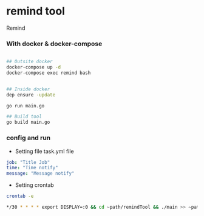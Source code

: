 # remind tool
Remind

### With docker & docker-compose

```sh

## Outsite docker
docker-compose up -d
docker-compose exec remind bash


## Inside docker
dep ensure -update

go run main.go

## Build tool
go build main.go
```

### config and run

- Setting file task.yml file
```yml
job: "Title Job"
time: "Time notify"
message: "Message notify"
```

- Setting crontab
```sh
crontab -e

*/30 * * * * export DISPLAY=:0 && cd ~path/remindTool && ./main >> ~path/remindTool/logs/tool.log 2>&1
```

